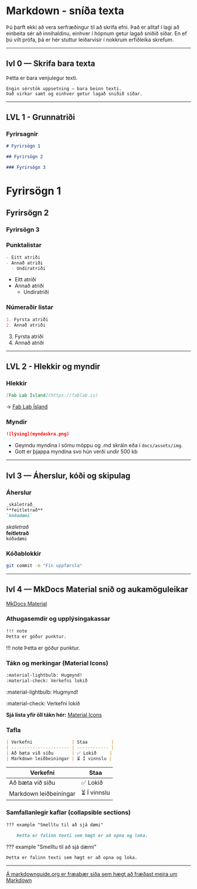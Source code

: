 # Markdown - sníða texta

Þú þarft ekki að vera serfræðingur til að skrifa efni. Það er alltaf í lagi að einbeita sér að innihaldinu, einhver í hópnum getur lagað sniðið síðar. En ef þú vilt prófa, þá er hér stuttur leiðarvísir í nokkrum erfiðleika skrefum.

---

## **lvl 0** — Skrifa bara texta

Þetta er bara venjulegur texti.

```text
Engin sérstök uppsetning – bara beinn texti.
Það virkar samt og einhver getur lagað sniðið síðar.
```

---

## **LVL 1** - Grunnatriði

### **Fyrirsagnir**

```markdown
# Fyrirsögn 1

## Fyrirsögn 2

### Fyrirsögn 3
```

# Fyrirsögn 1

## Fyrirsögn 2

### Fyrirsögn 3

### **Punktalistar**

```markdown
- Eitt atriði
- Annað atriði
  - Undiratriði
```

- Eitt atriði
- Annað atriði
  - Undiratriði

### **Númeraðir listar**

```markdown
1. Fyrsta atriði
2. Annað atriði
```

3. Fyrsta atriði
4. Annað atriði

---

## **LVL 2** - Hlekkir og myndir

### **Hlekkir**

```markdown
[Fab Lab Ísland](https://fablab.is)
```

→ [Fab Lab Ísland](https://fablab.is)

### **Myndir**

```markdown
![lýsing](myndaskra.png)
```

- Geymdu myndina í sömu möppu og .md skráin eða í `docs/assets/img`.
- Gott er þjappa myndina svo hún verði undir 500 kb

---

## **lvl 3** — Áherslur, kóði og skipulag

### **Áherslur**

```markdown
_skáletrað_  
**feitletrað**  
`kóðadæmi`
```

_skáletrað_  
**feitletrað**  
`kóðadæmi`

### **Kóðablokkir**

```bash
git commit -m "Fín uppfærsla"
```

---

## **lvl 4** — MkDocs Material snið og aukamöguleikar

[MkDocs Material](https://squidfunk.github.io/mkdocs-material/reference/)

### **Athugasemdir og upplýsingakassar**

```markdown
!!! note
Þetta er góður punktur.
```

!!! note
Þetta er góður punktur.

### **Tákn og merkingar (Material Icons)**

```markdown
:material-lightbulb: Hugmynd!
:material-check: Verkefni lokið
```

:material-lightbulb: Hugmynd!

:material-check: Verkefni lokið

**Sjá lista yfir öll tákn hér:** [Material Icons](https://squidfunk.github.io/mkdocs-material/reference/icons-emojis/)

### **Tafla**

```markdown
| Verkefni               | Staa         |
| ---------------------- | ------------ |
| Að bæta við síðu       | ✅ Lokið     |
| Markdown leiðbeiningar | ⏳ Í vinnslu |
```

| Verkefni               | Staa         |
| ---------------------- | ------------ |
| Að bæta við síðu       | ✅ Lokið     |
| Markdown leiðbeiningar | ⏳ Í vinnslu |

### **Samfallanlegir kaflar (collapsible sections)**

```markdown
??? example "Smelltu til að sjá dæmi"

    Þetta er falinn texti sem hægt er að opna og loka.
```

??? example "Smelltu til að sjá dæmi"

    Þetta er falinn texti sem hægt er að opna og loka.

---

[Á markdownguide.org er fræabær síða sem hægt að fræðast meira um Markdown](https://www.markdownguide.org/)
